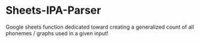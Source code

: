 # Sheets-IPA-Parser
Google sheets function dedicated toward creating a generalized count of all phonemes / graphs used in a given input!
